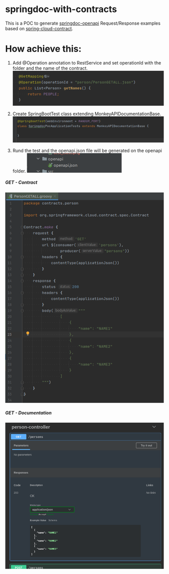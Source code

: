 # springdoc-with-contracts
This is a POC to generate [springdoc-openapi](https://springdoc.org/) Request/Response examples based on [spring-cloud-contract](https://spring.io/projects/spring-cloud-contract).

# How achieve this:

1. Add @Operation annotation to RestService and set operationId with the folder and the name of the contract.
![operation](images/operation.png)
   
2. Create SpringBootTest class extending MonkeyAPIDocumentationBase.
![operation](images/test_class.png)
   
3. Rund the test and the openapi.json file will be generated on the openapi folder.
![operation](images/opa_api_json.png)
   
##### GET - Contract
![operation](images/GETALL.png)

##### GET - Documentation
![operation](images/doc.png)

